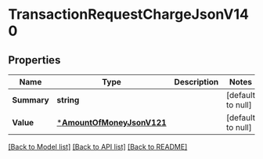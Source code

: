 # TransactionRequestChargeJsonV140

## Properties
Name | Type | Description | Notes
------------ | ------------- | ------------- | -------------
**Summary** | **string** |  | [default to null]
**Value** | [***AmountOfMoneyJsonV121**](AmountOfMoneyJsonV121.md) |  | [default to null]

[[Back to Model list]](../README.md#documentation-for-models) [[Back to API list]](../README.md#documentation-for-api-endpoints) [[Back to README]](../README.md)


